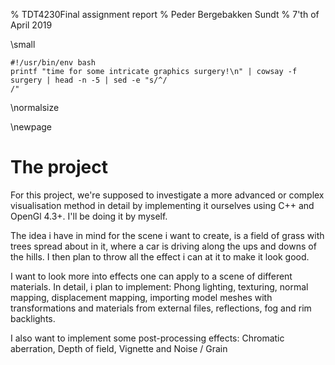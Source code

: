 % TDT4230Final assignment report
% Peder Bergebakken Sundt
% 7'th of April 2019

\small
```{.shebang im_out="stdout"}
#!/usr/bin/env bash
printf "time for some intricate graphics surgery!\n" | cowsay -f surgery | head -n -5 | sed -e "s/^/                                    /"
```
\normalsize

\newpage

# The project

For this project, we're supposed to investigate a more advanced or complex visualisation method in detail by implementing it ourselves using C++ and OpenGl 4.3+. I'll be doing it by myself.

The idea i have in mind for the scene i want to create, is a field of grass with trees spread about in it, where a car is driving along the ups and downs of the hills. I then plan to throw all the effect i can at it to make it look good.

I want to look more into effects one can apply to a scene of different materials. In detail, i plan to implement:
    Phong lighting,
    texturing,
    normal mapping,
    displacement mapping,
    importing model meshes with transformations and materials from external files,
    reflections,
    fog and
    rim backlights.

I also want to implement some post-processing effects:
    Chromatic aberration,
    Depth of field,
    Vignette and
    Noise / Grain
